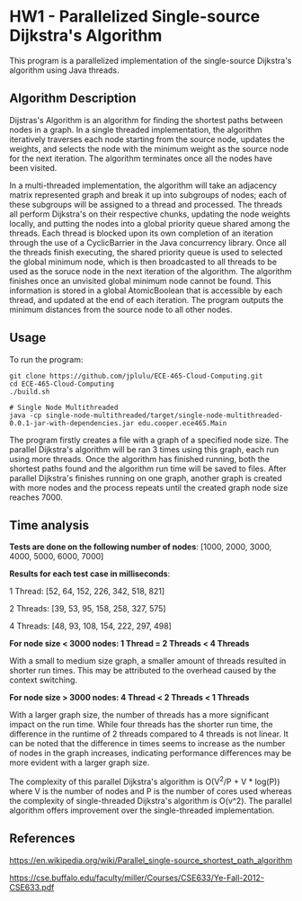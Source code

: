 # HW1 - Parallelized Single-source Dijkstra's Algorithm

This program is a parallelized implementation of the single-source Dijkstra's algorithm using Java threads.

## Algorithm Description
Dijstras's Algorithm is an algorithm for finding the shortest paths between nodes in a graph. In a single threaded implementation, the algorithm iteratively traverses each node starting from the source node, updates the weights, and selects the node with the minimum weight as the source node for the next iteration. The algorithm terminates once all the nodes have been visited.

In a multi-threaded implementation, the algorithm will take an adjacency matrix represented graph and break it up into subgroups of nodes; each of these subgroups will be assigned to a thread and processed. The threads all perform Dijkstra's on their respective chunks, updating the node weights locally, and putting the nodes into a global priority queue shared among the threads. Each thread is blocked upon its own completion of an iteration through the use of a CyclicBarrier in the Java concurrency library. Once all the threads finish executing, the shared priority queue is used to selected the global minimum node, which is then broadcasted to all threads to be used as the soruce node in the next iteration of the algorithm. The algorithm finishes once an unvisited global minimum node cannot be found. This information is stored in a global AtomicBoolean that is accessible by each thread, and updated at the end of each iteration. The program outputs the minimum distances from the source node to all other nodes.


## Usage
To run the program:
```
git clone https://github.com/jplulu/ECE-465-Cloud-Computing.git
cd ECE-465-Cloud-Computing
./build.sh

# Single Node Multithreaded
java -cp single-node-multithreaded/target/single-node-multithreaded-0.0.1-jar-with-dependencies.jar edu.cooper.ece465.Main
```
The program firstly creates a file with a graph of a specified node size. The parallel Dijkstra's algorithm will be ran 3 times using this graph, each run using more threads. Once the algorithm has finished running, both the shortest paths found and the algorithm run time will be saved to files. After parallel Dijkstra's finishes running on one graph, another graph is created with more nodes and the process repeats until the created graph node size reaches 7000.
## Time analysis
**Tests are done on the following number of nodes**: [1000, 2000, 3000, 4000, 5000, 6000, 7000]

**Results for each test case in milliseconds**:

1 Thread: [52, 64, 152, 226, 342, 518, 821]

2 Threads: [39, 53, 95, 158, 258, 327, 575]

4 Threads: [48, 93, 108, 154, 222, 297, 498]


**For node size < 3000 nodes: 1 Thread = 2 Threads < 4 Threads**

With a small to medium size graph, a smaller amount of threads resulted in shorter run times. This may be attributed to the overhead caused by the context switching.

**For node size > 3000 nodes: 4 Thread < 2 Threads < 1 Threads**

With a larger graph size, the number of threads has a more significant impact on the run time. While four threads has the shorter run time, the difference in the runtime of 2 threads compared to 4 threads is not linear. It can be noted that the difference in times seems to increase as the number of nodes in the graph increases, indicating performance differences may be more evident with a larger graph size.

The complexity of this parallel Dijkstra's algorithm is O(V<sup>2</sup>/P + V * log(P)) where V is the number of nodes and P is the number of cores used whereas the complexity of single-threaded Dijkstra's algorithm is O(v^2). The parallel algorithm offers improvement over the single-threaded implementation.

## References
https://en.wikipedia.org/wiki/Parallel_single-source_shortest_path_algorithm

https://cse.buffalo.edu/faculty/miller/Courses/CSE633/Ye-Fall-2012-CSE633.pdf
